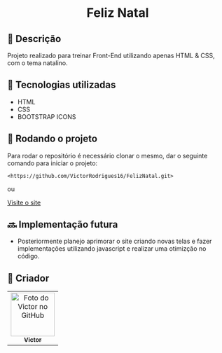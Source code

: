 <h1 align="center">Feliz Natal</h1>



## :memo: Descrição 
Projeto realizado para treinar Front-End utilizando apenas HTML & CSS, com o tema natalino.


## :wrench: Tecnologias utilizadas
* HTML
* CSS
* BOOTSTRAP ICONS

## :rocket: Rodando o projeto
Para rodar o repositório é necessário clonar o mesmo, dar o seguinte comando para iniciar o projeto:
```
<https://github.com/VictorRodrigues16/FelizNatal.git>
```
ou
<br>

 <a href="https://victorrodrigues16.github.io/FelizNatal/">
    Visite o site
</a>

## :soon: Implementação futura
* Posteriormente planejo aprimorar o site criando novas telas e fazer implementações utilizando javascript e realizar uma otimizção no código.

## :handshake: Criador
<table>
  <tr>
    <td align="center">
      <a href="https://github.com/VictorRodrigues16">
        <img src="https://avatars.githubusercontent.com/u/143040764?v=4" width="100px;" alt="Foto do Victor no GitHub"/><br>
        <sub>
          <b>Victor</b>
        </sub>
      </a>
    </td>
  </tr>
</table>
